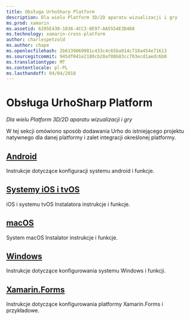 ```yaml
---
title: Obsługa UrhoSharp Platform
description: Dla wielu Platform 3D/2D aparatu wizualizacji i gry
ms.prod: xamarin
ms.assetid: 6205E430-1036-4CC3-8E97-AA5554E3D468
ms.technology: xamarin-cross-platform
author: charlespetzold
ms.author: chape
ms.openlocfilehash: 2b6139069981c433c4c65ba914c718a454e71613
ms.sourcegitcommit: 945df041e2180cb20af08b83cc703ecd1aedc6b0
ms.translationtype: MT
ms.contentlocale: pl-PL
ms.lasthandoff: 04/04/2018
---
```

# <a name="urhosharp-platform-support"></a>Obsługa UrhoSharp Platform

_Dla wielu Platform 3D/2D aparatu wizualizacji i gry_

W tej sekcji omówiono sposób dodawania Urho do istniejącego projektu natywnego dla danej platformy i zalet integracji określonej platformy.

## <a name="androidgraphics-gamesurhosharpplatformandroidmd"></a>[Android](~/graphics-games/urhosharp/platform/android.md)

Instrukcje dotyczące konfiguracji systemu android i funkcje.

## <a name="ios-and-tvosgraphics-gamesurhosharpplatformiosmd"></a>[Systemy iOS i tvOS](~/graphics-games/urhosharp/platform/ios.md)

iOS i systemu tvOS Instalatora instrukcje i funkcje.

## <a name="macosgraphics-gamesurhosharpplatformmacmd"></a>[macOS](~/graphics-games/urhosharp/platform/mac.md)

System macOS Instalator instrukcje i funkcje.

## <a name="windowsgraphics-gamesurhosharpplatformwindowsmd"></a>[Windows](~/graphics-games/urhosharp/platform/windows.md)

Instrukcje dotyczące konfigurowania systemu Windows i funkcji.

## <a name="xamarinformsgraphics-gamesurhosharpplatformxamarin-formsmd"></a>[Xamarin.Forms](~/graphics-games/urhosharp/platform/xamarin-forms.md)

Instrukcje dotyczące konfigurowania platformy Xamarin.Forms i przykładowe.

